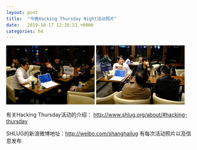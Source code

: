 ```yaml
---
layout: post
title:  "今晚Hacking Thursday Night活动照片"
date:   2019-10-17 12:26:51 +0000
categories: h4
---
```


[<img src='https://raw.githubusercontent.com/shanghailug/res2019q4/master/ja17.h4/ja17_2019_5400+08.240x160.jpg'>](https://raw.githubusercontent.com/shanghailug/res2019q4/master/ja17.h4/ja17_2019_5400+08.JPG)
[<img src='https://raw.githubusercontent.com/shanghailug/res2019q4/master/ja17.h4/ja17_2020_3100+08.240x160.jpg'>](https://raw.githubusercontent.com/shanghailug/res2019q4/master/ja17.h4/ja17_2020_3100+08.JPG)

有关Hacking Thursday活动的介绍：
http://www.shlug.org/about/#hacking-thursday

SHLUG的新浪微博地址：http://weibo.com/shanghailug 有每次活动照片以及信息发布


